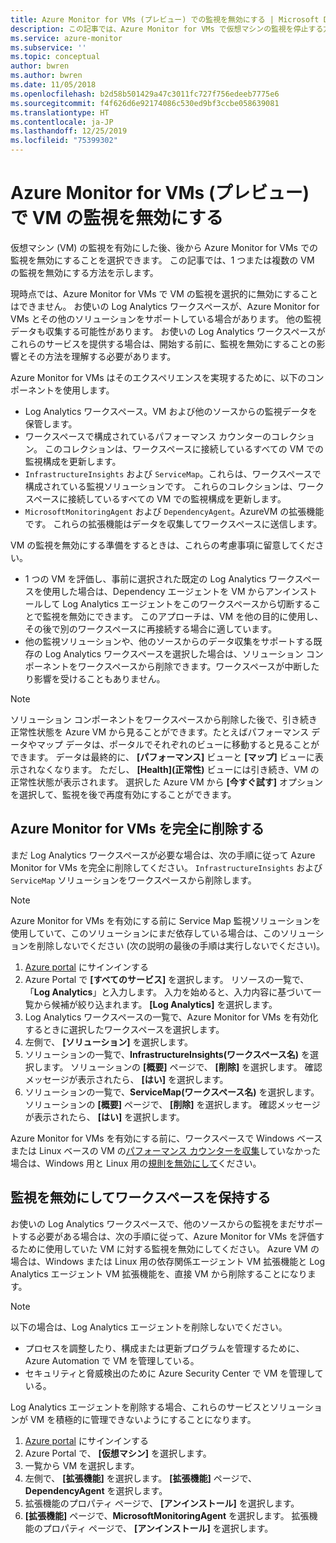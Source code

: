 ```yaml
---
title: Azure Monitor for VMs (プレビュー) での監視を無効にする | Microsoft Docs
description: この記事では、Azure Monitor for VMs で仮想マシンの監視を停止する方法について説明します。
ms.service: azure-monitor
ms.subservice: ''
ms.topic: conceptual
author: bwren
ms.author: bwren
ms.date: 11/05/2018
ms.openlocfilehash: b2d58b501429a47c3011fc727f756edeeb7775e6
ms.sourcegitcommit: f4f626d6e92174086c530ed9bf3ccbe058639081
ms.translationtype: HT
ms.contentlocale: ja-JP
ms.lasthandoff: 12/25/2019
ms.locfileid: "75399302"
---
```

# <a name="disable-monitoring-of-your-vms-in-azure-monitor-for-vms-preview"></a>Azure Monitor for VMs (プレビュー) で VM の監視を無効にする

仮想マシン (VM) の監視を有効にした後、後から Azure Monitor for VMs での監視を無効にすることを選択できます。 この記事では、1 つまたは複数の VM の監視を無効にする方法を示します。  

現時点では、Azure Monitor for VMs で VM の監視を選択的に無効にすることはできません。 お使いの Log Analytics ワークスペースが、Azure Monitor for VMs とその他のソリューションをサポートしている場合があります。 他の監視データも収集する可能性があります。 お使いの Log Analytics ワークスペースがこれらのサービスを提供する場合は、開始する前に、監視を無効にすることの影響とその方法を理解する必要があります。

Azure Monitor for VMs はそのエクスペリエンスを実現するために、以下のコンポーネントを使用します。

* Log Analytics ワークスペース。VM および他のソースからの監視データを保管します。
* ワークスペースで構成されているパフォーマンス カウンターのコレクション。 このコレクションは、ワークスペースに接続しているすべての VM での監視構成を更新します。
* `InfrastructureInsights` および `ServiceMap`。これらは、ワークスペースで構成されている監視ソリューションです。 これらのコレクションは、ワークスペースに接続しているすべての VM での監視構成を更新します。
* `MicrosoftMonitoringAgent` および `DependencyAgent`。AzureVM の拡張機能です。 これらの拡張機能はデータを収集してワークスペースに送信します。

VM の監視を無効にする準備をするときは、これらの考慮事項に留意してください。

* 1 つの VM を評価し、事前に選択された既定の Log Analytics ワークスペースを使用した場合は、Dependency エージェントを VM からアンインストールして Log Analytics エージェントをこのワークスペースから切断することで監視を無効にできます。 このアプローチは、VM を他の目的に使用し、その後で別のワークスペースに再接続する場合に適しています。
* 他の監視ソリューションや、他のソースからのデータ収集をサポートする既存の Log Analytics ワークスペースを選択した場合は、ソリューション コンポーネントをワークスペースから削除できます。ワークスペースが中断したり影響を受けることもありません。  

>[!NOTE]
> ソリューション コンポーネントをワークスペースから削除した後で、引き続き正常性状態を Azure VM から見ることができます。たとえばパフォーマンス データやマップ データは、ポータルでそれぞれのビューに移動すると見ることができます。 データは最終的に、 **[パフォーマンス]** ビューと **[マップ]** ビューに表示されなくなります。 ただし、 **[Health]\(正常性\)** ビューには引き続き、VM の正常性状態が表示されます。 選択した Azure VM から **[今すぐ試す]** オプションを選択して、監視を後で再度有効にすることができます。  

## <a name="remove-azure-monitor-for-vms-completely"></a>Azure Monitor for VMs を完全に削除する

まだ Log Analytics ワークスペースが必要な場合は、次の手順に従って Azure Monitor for VMs を完全に削除してください。 `InfrastructureInsights` および `ServiceMap` ソリューションをワークスペースから削除します。  

>[!NOTE]
>Azure Monitor for VMs を有効にする前に Service Map 監視ソリューションを使用していて、このソリューションにまだ依存している場合は、このソリューションを削除しないでください (次の説明の最後の手順は実行しないでください)。  
>

1. [Azure portal](https://portal.azure.com) にサインインする
2. Azure Portal で **[すべてのサービス]** を選択します。 リソースの一覧で、「**Log Analytics**」と入力します。 入力を始めると、入力内容に基づいて一覧から候補が絞り込まれます。 **[Log Analytics]** を選択します。
3. Log Analytics ワークスペースの一覧で、Azure Monitor for VMs を有効化するときに選択したワークスペースを選択します。
4. 左側で、 **[ソリューション]** を選択します。  
5. ソリューションの一覧で、**InfrastructureInsights(ワークスペース名)** を選択します。 ソリューションの **[概要]** ページで、 **[削除]** を選択します。 確認メッセージが表示されたら、 **[はい]** を選択します。  
6. ソリューションの一覧で、**ServiceMap(ワークスペース名)** を選択します。 ソリューションの **[概要]** ページで、 **[削除]** を選択します。 確認メッセージが表示されたら、 **[はい]** を選択します。  

Azure Monitor for VMs を有効にする前に、ワークスペースで Windows ベースまたは Linux ベースの VM の[パフォーマンス カウンターを収集](vminsights-enable-overview.md#performance-counters-enabled)していなかった場合は、Windows 用と Linux 用の[規則を無効にして](../platform/data-sources-performance-counters.md#configuring-performance-counters)ください。

## <a name="disable-monitoring-and-keep-the-workspace"></a>監視を無効にしてワークスペースを保持する  

お使いの Log Analytics ワークスペースで、他のソースからの監視をまだサポートする必要がある場合は、次の手順に従って、Azure Monitor for VMs を評価するために使用していた VM に対する監視を無効にしてください。 Azure VM の場合は、Windows または Linux 用の依存関係エージェント VM 拡張機能と Log Analytics エージェント VM 拡張機能を、直接 VM から削除することになります。 

>[!NOTE]
>以下の場合は、Log Analytics エージェントを削除しないでください。 
>
> * プロセスを調整したり、構成または更新プログラムを管理するために、Azure Automation で VM を管理している。 
> * セキュリティと脅威検出のために Azure Security Center で VM を管理している。 
>
> Log Analytics エージェントを削除する場合、これらのサービスとソリューションが VM を積極的に管理できないようにすることになります。 

1. [Azure portal](https://portal.azure.com) にサインインする 
2. Azure Portal で、 **[仮想マシン]** を選択します。 
3. 一覧から VM を選択します。 
4. 左側で、 **[拡張機能]** を選択します。 **[拡張機能]** ページで、**DependencyAgent** を選択します。
5. 拡張機能のプロパティ ページで、 **[アンインストール]** を選択します。
6. **[拡張機能]** ページで、**MicrosoftMonitoringAgent** を選択します。 拡張機能のプロパティ ページで、 **[アンインストール]** を選択します。  
